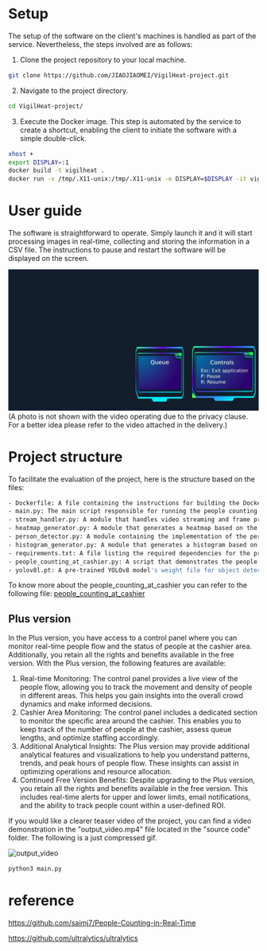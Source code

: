 # Setup

The setup of the software on the client's machines is handled as part of the service. Nevertheless, the steps involved are as follows:

1. Clone the project repository to your local machine.

```bash
git clone https://github.com/JIAOJIAOMEI/VigilHeat-project.git
```
2. Navigate to the project directory.

```bash
cd VigilHeat-project/
```

3. Execute the Docker image. This step is automated by the service to create a shortcut, enabling the client to initiate the software with a simple double-click.

```bash
xhost +
export DISPLAY=:1
docker build -t vigilheat .
docker run -v /tmp/.X11-unix:/tmp/.X11-unix -e DISPLAY=$DISPLAY -it vigilheat
```

# User guide

The software is straightforward to operate. Simply launch it and it will start processing images in real-time, collecting and storing the information in a CSV file. The instructions to pause and restart the software will be displayed on the screen.

![GUI](app/gui.jpg)
(A photo is not shown with the video operating due to the privacy clause. For a better idea please refer to the video attached in the delivery.)

# Project structure

To facilitate the evaluation of the project, here is the structure based on the files:

```bash
- Dockerfile: A file containing the instructions for building the Docker image.
- main.py: The main script responsible for running the people counting system.
- stream_handler.py: A module that handles video streaming and frame processing.
- heatmap_generator.py: A module that generates a heatmap based on the detected people.
- person_detector.py: A module containing the implementation of the person detection algorithm.
- histogram_generator.py: A module that generates a histogram based on the people count data.
- requirements.txt: A file listing the required dependencies for the project.
- people_counting_at_cashier.py: A script that demonstrates the people counting system at a cashier location.
- yolov8l.pt: A pre-trained YOLOv8 model's weight file for object detection.

```

To know more about the people_counting_at_cashier you can refer to the following file: [people_counting_at_cashier](README_PEOPLE_COINTING.md)

## Plus version

In the Plus version, you have access to a control panel where you can monitor real-time people flow and the status of people at the cashier area. Additionally, you retain all the rights and benefits available in the free version. With the Plus version, the following features are available:

1. Real-time Monitoring: The control panel provides a live view of the people flow, allowing you to track the movement and density of people in different areas. This helps you gain insights into the overall crowd dynamics and make informed decisions.
2. Cashier Area Monitoring: The control panel includes a dedicated section to monitor the specific area around the cashier. This enables you to keep track of the number of people at the cashier, assess queue lengths, and optimize staffing accordingly.
3. Additional Analytical Insights: The Plus version may provide additional analytical features and visualizations to help you understand patterns, trends, and peak hours of people flow. These insights can assist in optimizing operations and resource allocation.
4. Continued Free Version Benefits: Despite upgrading to the Plus version, you retain all the rights and benefits available in the free version. This includes real-time alerts for upper and lower limits, email notifications, and the ability to track people count within a user-defined ROI.

If you would like a clearer teaser video of the project, you can find a video demonstration in the "output_video.mp4" file located in the "source code" folder. The following is a just compressed gif.

![output_video](Images/output_video.gif)

```python
python3 main.py
```

# reference

https://github.com/saimj7/People-Counting-in-Real-Time

https://github.com/ultralytics/ultralytics
